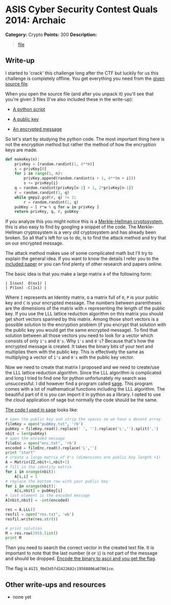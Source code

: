 # ASIS Cyber Security Contest Quals 2014: Archaic

**Category:** Crypto
**Points:** 300
**Description:**

> [file](crypto_300_5e5d1adf0bb2ca58131ca28878a4b907)

## Write-up

I started to 'crack' this challenge long after the CTF but luckily for us this challenge is completely offline. You get everything you need from the [given source file](crypto_300_5e5d1adf0bb2ca58131ca28878a4b907).

When you open the source file (and after you unpack it) you'll see that you're given 3 files (I've also included these in the write-up):

* [A python script](archaic.py)

* [A public key](pubKey.txt)

* [An encrypted message](enc.txt)


So let's start by studying the python code. The most important thing here is not the encryption method but rather the method of how the encryption keys are made. 

```python
def makeKey(n):
	privKey = [random.randint(1, 4**n)]
	s = privKey[0]
	for i in range(1, n):
		privKey.append(random.randint(s + 1, 4**(n + i)))
		s += privKey[i]
	q = random.randint(privKey[n-1] + 1, 2*privKey[n-1])
	r = random.randint(1, q)
	while gmpy2.gcd(r, q) != 1:
		r = random.randint(1, q)
	pubKey = [ r*w % q for w in privKey ]
	return privKey, q, r, pubKey
```

If you analyze this you might notice this is a [Merkle-Hellman cryptosystem](http://en.wikipedia.org/wiki/Merkle%E2%80%93Hellman_knapsack_cryptosystem), this is also easy to find by googling a snippet of the code. The Merkle-Hellman cryptosystem is a very old cryptosystem and has already been broken. So all that's left for us to do, is to find the attack method and try that on our encrypted message.

The attack method makes use of some complicated math but I'll try to explain the general idea. If you want to know the details I refer you to the [included paper](Merkle_Hellman_Attacks.pdf) or you can find plenty of other research and papers online.

The basic idea is that you make a large matrix `A` of the following form:

```
| I(nxn)  O(nx1) |
| P(1xn) -C(1x1) |
```

Where `I` represents an Identity matrix, `O` a matrix full of `0`, `P` is your public key and `C` is your encrypted message. The numbers between parentheses are the dimensions of the matrix with `n` representing the length of the public key. If you use the LLL lattice reduction algorithm on this matrix you should get short vectors spanned by this matrix. Among those short vectors is a possible solution to the encryption problem (if you encrypt that solution with the public key you would get the same encrypted message). To find that solution between all those vectors you need to look for a vector which consists of only `1's` and `0's`. Why `1's` and `0's`? Because that's how the encrypted message is created. It takes the binary bits of your text and multiplies them with the public key. This is effectively the same as multiplying a vector of `1's` and `0's` with the public key vector. 

Now we need to create that matrix I proposed and we need to create/use the LLL lattice reduction algorithm. Since the LLL algorithm is complicated and long I tried to find one for python unfortunately my search was unsuccessful. I did however find a program called [sage](http://www.sagemath.org/). This program comes with a lot of mathematical functions including the LLL algorithm. The beautiful part of it is you can import it in python as a library. I opted to use the cloud application of sage but normally the code should be the same.

[The code I used in sage](sage.py) looks like:

```python
# open the public key and strip the spaces so we have a decent array
fileKey = open("pubKey.txt", 'rb')
pubKey = fileKey.read().replace(' ', '').replace('L','').split(',')
nbit = len(pubKey)
# open the encoded message
fileEnc = open("enc.txt", 'rb')
encoded = fileEnc.read().replace('L','')
print "start"
# create a large matrix of 0's (dimensions are public key length +1)
A = Matrix(ZZ,nbit+1,nbit+1)
# fill in the identity matrix
for i in xrange(nbit):
    A[i,i] = 1
# replace the bottom row with your public key
for i in xrange(nbit):
    A[i,nbit] = pubKey[i]
# last element is the encoded message
A[nbit,nbit] = -int(encoded)

res = A.LLL()
resfil = open("res.txt", 'wb')
resfil.write(res.str())

# print solution
M = res.row(295).list()
print M
```

Then you need to search the correct vector in the created text file. It is important to note that the last number (`0` or `1`) is not part of the message and should be dropped. [Encode the binary to ascii and you get the flag](binasc.py).

The flag is `ASIS_9bd3d5fd2422682c19568806a07061ce`.

## Other write-ups and resources

* none yet
